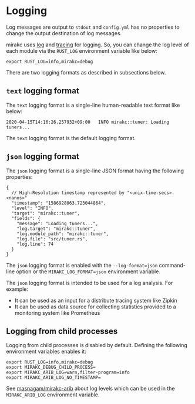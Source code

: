 # Logging

Log messages are output to `stdout` and `config.yml` has no properties to change
the output destination of log messages.

mirakc uses [log] and [tracing] for logging.  So, you can change the log level
of each module via the `RUST_LOG` environment variable like below:

```shell
export RUST_LOG=info,mirakc=debug
```

There are two logging formats as described in subsections below.

## `text` logging format

The `text` logging format is a single-line human-readable text format like
below:

```console
2020-04-15T14:16:26.257932+09:00   INFO mirakc::tuner: Loading tuners...
```

The `text` logging format is the default logging format.

## `json` logging format

The `json` logging format is a single-line JSON format having the following
properties:

```jsonc
{
  // High-Resolution timestamp represented by "<unix-time-secs>.<nanos>"
  "timestamp": "1586928063.723044864",
  "level": "INFO",
  "target": "mirakc::tuner",
  "fields": {
    "message": "Loading tuners...",
    "log.target": "mirakc::tuner",
    "log.module_path": "mirakc::tuner",
    "log.file": "src/tuner.rs",
    "log.line": 74
  }
}
```

The `json` logging format is enabled with the `--log-format=json` command-line
option or the `MIRAKC_LOG_FORMAT=json` environment variable.

The `json` logging format is intended to be used for a log analysis.  For
example:

* It can be used as an input for a distribute tracing system like Zipkin
* It can be used as data source for collecting statistics provided to a
  monitoring system like Prometheus

[log]: https://crates.io/crates/log
[tracing]: https://github.com/tokio-rs/tracing

## Logging from child processes

Logging from child processes is disabled by default.  Defining the following
environment variables enables it:

```shell
export RUST_LOG=info,mirakc=debug
export MIRAKC_DEBUG_CHILD_PROCESS=
export MIRAKC_ARIB_LOG=warn,filter-program=info
export MIRAKC_ARIB_LOG_NO_TIMESTAMP=
```

See [masnagam/mirakc-arib](https://github.com/masnagam/mirakc-arib#logging)
about log levels which can be used in the `MIRAKC_ARIB_LOG` environment
variable.

